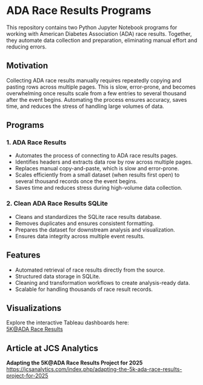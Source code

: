 # ADA Race Results Programs

This repository contains two Python Jupyter Notebook programs for working with American Diabetes Association (ADA) race results. Together, they automate data collection and preparation, eliminating manual effort and reducing errors.

## Motivation
Collecting ADA race results manually requires repeatedly copying and pasting rows across multiple pages. This is slow, error-prone, and becomes overwhelming once results scale from a few entries to several thousand after the event begins. Automating the process ensures accuracy, saves time, and reduces the stress of handling large volumes of data.  

## Programs

### 1. **ADA Race Results**
- Automates the process of connecting to ADA race results pages.  
- Identifies headers and extracts data row by row across multiple pages.  
- Replaces manual copy-and-paste, which is slow and error-prone.  
- Scales efficiently from a small dataset (when results first open) to several thousand records once the event begins.  
- Saves time and reduces stress during high-volume data collection.

### 2. **Clean ADA Race Results SQLite**
- Cleans and standardizes the SQLite race results database.  
- Removes duplicates and ensures consistent formatting.  
- Prepares the dataset for downstream analysis and visualization.  
- Ensures data integrity across multiple event results.  

## Features
- Automated retrieval of race results directly from the source.  
- Structured data storage in SQLite.  
- Cleaning and transformation workflows to create analysis-ready data.  
- Scalable for handling thousands of race result records.  

## Visualizations
Explore the interactive Tableau dashboards here:  
[5K@ADA Race Results](https://public.tableau.com/views/5KADAResults/5KADARaceResults?:language=en-US&:sid=&:redirect=auth&:display_count=n&:origin=viz_share_link)

## Article at JCS Analytics
**Adapting the 5K@ADA Race Results Project for 2025**  
https://jcsanalytics.com/index.php/adapting-the-5k-ada-race-results-project-for-2025
